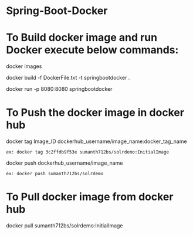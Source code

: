 # Spring-Boot-Docker

# To Build docker image and run Docker execute below commands:

docker images

docker build -f DockerFile.txt -t springbootdocker .


docker run -p 8080:8080 springbootdocker


# To Push the docker image in docker hub

docker tag Image_ID dockerhub_username/image_name:docker_tag_name

    ex: docker tag 3c2ffdb9f53e sumanth712bs/solrdemo:InitialImage

docker push dockerhub_username/image_name      

    ex: docker push sumanth712bs/solrdemo

# To Pull docker image from docker hub

docker pull sumanth712bs/solrdemo:InitialImage
